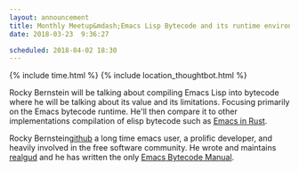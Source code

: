 ```yaml
---
layout: announcement
title: Monthly Meetup&mdash;Emacs Lisp Bytecode and its runtime environment
date: 2018-03-23  9:36:27

scheduled: 2018-04-02 18:30
---
```


{% include time.html %}
{% include location_thoughtbot.html %}

Rocky Bernstein will be talking about compiling Emacs Lisp into
bytecode where he will be talking about its value and its
limitations. Focusing primarily on the Emacs bytecode runtime. He'll
then compare it to other implementations compilation of elisp bytecode
such as [Emacs in Rust].

Rocky Bernstein[github] a long time emacs user, a prolific developer,
and heavily involved in the free software community. He wrote and
maintains [realgud] and he has written the only [Emacs Bytecode Manual].

[github]: https://github.com/rocky
[realgud]: https://github.com/realgud/realgud
[Emacs Bytecode Manual]: https://github.com/rocky/elisp-bytecode
[Emacs in Rust]: https://github.com/Wilfred/remacs
